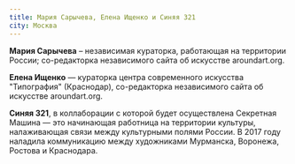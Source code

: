 ```yaml
---
title: Мария Сарычева, Елена Ищенко и Синяя 321
city: Москва
---
```


**Мария Сарычева** – независимая кураторка, работающая на территории России; со-редакторка независимого сайта об искусстве aroundart.org.

**Елена Ищенко** — кураторка центра современного искусства "Типография" (Краснодар), со-редакторка независимого сайта об искусстве  aroundart.org.

**Синяя 321**, в коллаборации с которой будет осуществлена Секретная Машина — это начинающая работница на территории культуры, налаживающая связи между культурными полями России. В 2017 году наладила коммуникацию между  художниками Мурманска, Воронежа, Ростова и Краснодара.
